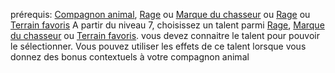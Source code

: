 prérequis: [Compagnon animal](../../1.%20Talent%20de%20base/Compagnon%20animal.md), [Rage](../../1.%20Talent%20de%20base/Rage.md) ou [Marque du chasseur](../../1.%20Talent%20de%20base/Marque%20du%20chasseur.md) ou [Rage](../../1.%20Talent%20de%20base/Rage.md) ou [Terrain favoris](../../1.%20Talent%20de%20base/Terrain%20favoris.md)
A partir du niveau 7, choisissez un talent parmi [Rage](../../1.%20Talent%20de%20base/Rage.md), [Marque du chasseur](../../1.%20Talent%20de%20base/Marque%20du%20chasseur.md) ou [Terrain favoris](../../1.%20Talent%20de%20base/Terrain%20favoris.md). vous devez connaitre le talent pour pouvoir le sélectionner.
Vous pouvez utiliser les effets de ce talent lorsque vous donnez des bonus contextuels à votre compagnon animal